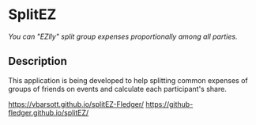 # SplitEZ

_You can "EZlly" split group expenses proportionally among all parties._

## Description

This application is being developed to help splitting common expenses of groups of friends on events and calculate each participant's share.

https://vbarsott.github.io/splitEZ-Fledger/
https://github-fledger.github.io/splitEZ/
